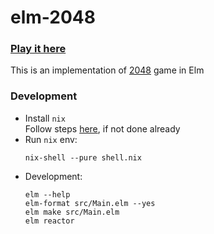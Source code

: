 # elm-2048

### [Play it here](http://wilspi.github.io/elm-2048/)  


This is an implementation of [2048](http://gabrielecirulli.github.io/2048/) game in Elm


### Development
* Install `nix`  
  Follow steps [here](https://gist.github.com/wilspi/aad81f832d030d80fca91dfa264a1f8a), if not done already
* Run `nix` env:
  ```
  nix-shell --pure shell.nix
  ```
* Development:
  ```
  elm --help
  elm-format src/Main.elm --yes
  elm make src/Main.elm
  elm reactor
  ```
